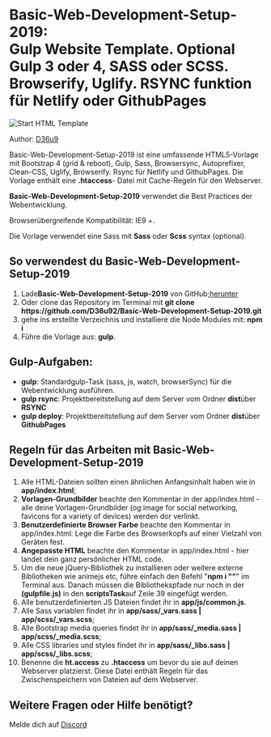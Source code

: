 <h1><strong>Basic-Web-Development-Setup-2019:</strong> <br>Gulp Website Template. Optional Gulp 3 oder 4, SASS oder SCSS. Browserify, Uglify. RSYNC funktion für Netlify oder GithubPages</h1>

<p>
	<img src="https://i.imgur.com/AHhUYVq.png" alt="Start HTML Template">
</p>

<p>Author: <a href="/" target="_blank">D36u9</a></p>

<p>Basic-Web-Development-Setup-2019 ist eine umfassende HTML5-Vorlage mit Bootstrap 4 (grid & reboot), Gulp, Sass, Browsersync, Autoprefixer, Clean-CSS, Uglify, Browserify. Rsync für Netlify und GithubPages. Die Vorlage enthält eine <strong>.htaccess</strong>- Datei mit Cache-Regeln für den Webserver.</p>

<p><strong>Basic-Web-Development-Setup-2019</strong> verwendet die Best Practices der Webentwicklung.</p>

<p>Browserübergreifende Kompatibilität: IE9 +.</p>

<p>Die Vorlage verwendet eine Sass mit <strong>Sass</strong> oder <strong>Scss</strong> syntax (optional).</p>

<h2>So verwendest du Basic-Web-Development-Setup-2019</h2>

<ol>
	<li>Lade<strong>Basic-Web-Development-Setup-2019</strong> von GitHub;<a href="https://github.com/agragregra/OptimizedHTML-4/archive/master.zip">herunter</a></li>
	<li>Oder clone das Repository im Terminal mit <strong>git clone https://github.com/D36u92/Basic-Web-Development-Setup-2019.git</strong></li>
	<li>gehe ins erstellte Verzeichnis und installiere die Node Modules mit: <strong>npm i</strong></li>
	<li>Führe die Vorlage aus: <strong>gulp</strong>.</li>
</ol>

<h2>Gulp-Aufgaben:</h2>

<ul>
	<li><strong>gulp</strong>: Standardgulp-Task (sass, js, watch, browserSync) für die Webentwicklung ausführen.</li>
	<li><strong>gulp rsync</strong>: Projektbereitstellung auf dem Server vom Ordner <strong>dist</strong>über <strong>RSYNC</strong></li>
	<li><strong>gulp deploy</strong>: Projektbereitstellung auf dem Server vom Ordner <strong>dist</strong>über <strong>GithubPages</strong></li>
</ul>

<h2>Regeln für das Arbeiten mit Basic-Web-Development-Setup-2019</h2>

<ol>
	<li>Alle HTML-Dateien sollten einen ähnlichen Anfangsinhalt haben wie in <strong>app/index.html</strong>;</li>
	<li><strong>Vorlagen-Grundbilder</strong> beachte den Kommentar in der app/index.html - alle deine Vorlagen-Grundbilder (og:image for social networking, favicons for a variety of devices) werden dor verlinkt.</li>
	<li><strong>Benutzerdefinierte Browser Farbe</strong> beachte den Kommentar in app/index.html: Lege die Farbe des Browserkopfs auf einer Vielzahl von Geräten fest.</li>
	<li><strong>Angepasste HTML</strong> beachte den Kommentar in app/index.html - hier landet dein ganz persönlicher HTML code.</li>
	<li>Um die neue jQuery-Bibliothek zu installieren oder weitere externe Bibliotheken wie animejs etc, führe einfach den Befehl "<strong>npm i "<packetname>"</strong>" im Terminal aus. Danach müssen die Bibliothekspfade nur noch in der <strong>(gulpfile.js)</strong> in den <strong>scriptsTask</strong>auf Zeile 39 eingefügt werden.</li>
	<li>Alle benutzerdefinierten JS Dateien findet ihr in <strong>app/js/common.js</strong>.</li>
	<li>Alle Sass variablen findet ihr in <strong>app/sass/_vars.sass | app/scss/_vars.scss</strong>;</li>
	<li>Alle Bootstrap media queries findet ihr in <strong>app/sass/_media.sass | app/scss/_media.scss</strong>;</li>
	<li>Alle CSS libraries und styles findet ihr in <strong>app/sass/_libs.sass | app/scss/_libs.scss</strong>;</li>
	<li>Benenne die <strong>ht.access</strong> zu <strong>.htaccess</strong> um bevor du sie auf deinen Webserver platzierst. Diese Datei enthält Regeln für das Zwischenspeichern von Dateien auf dem Webserver.</li>
</ol>

<h2>Weitere Fragen oder Hilfe benötigt?</h2>
<p>Melde dich auf <a href="https://discord.gg/kXdmQmD">Discord</a></p>

